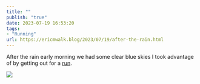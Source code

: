 ```yaml
---
title: ""
publish: "true"
date: 2023-07-19 16:53:20
tags:
- "Running"
url: https://ericmwalk.blog/2023/07/19/after-the-rain.html
---
```

After the rain early morning we had some clear blue skies I took advantage of by getting out for a [run](https://strava.com/activities/9481906063).

![](https://ericmwalk.blog/uploads/2023/77ffe7b5fc.jpg)